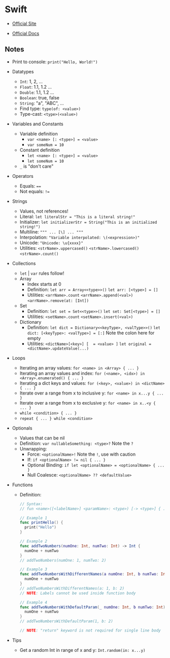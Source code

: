 # Swift

- [Official Site](https://www.swift.org)

- [Official Docs](https://www.swift.org/documentation/)

## Notes

- Print to console: `print("Hello, World!")`

- Datatypes

  - `Int`: 1, 2, ...
  - `Float`: 1.1, 1.2 ...
  - `Double`: 1.1, 1.2 ...
  - `Boolean`: true, false
  - `String`: "a", "ABC", ...
  - Find type: `type(of: <value>)`
  - Type-cast: `<type>(<value>)`

- Variables and Constants

  - Variable definition
    - `var <name> [: <type>] = <value>`
    - `var someNum = 10`
  - Constant definition
    - `let <name> [: <type>] = <value>`
    - `let someNum = 10`
  - `_` is "don't care"

- Operators

  - Equals: `==`
  - Not equals: `!=`

- Strings

  - Values, not references!
  - Literal: `let literalStr = "This is a literal string!"`
  - Initializer: `let initializerStr = String("This is an initialized string!")`
  - Multiline: `""" ... [\] ... """`
  - Interpolation: `"Variable interpolated: \(<expression>)"`
  - Unicode: `"Unicode: \u{xxxx}"`
  - Utilities: `<strName>.uppercased()` `<strName>.lowercased()` `<strName>.count()`

- Collections

  - `let` | `var` rules follow!
  - Array
    - Index starts at 0
    - Definition: `let arr = Array<<type>>()` `let arr: [<type>] = []`
    - Utilities: `<arrName>.count` `<arrName>.append(<val>)` `<arrName>.remove(at: [Int])`
  - Set
    - Definition: `let set = Set<<type>>()` `let set: Set[<type>] = []`
    - Utilities: `<setName>.count` `<setName>.insert(<val>)`
  - Dictionary
    - Definition: `let dict = Dictionary<<keyType>, <valType>>()` `let dict: [<keyType>: <valType>] = [:]` Note the colon here for empty
    - Utilities: `<dictName>[<key>] [  = <value> ]` `let original = <dictName>.updateValue(...)`

- Loops

  - Iterating an array values: `for <name> in <Array> { ... }`
  - Iterating an array values and index: `for (<name>, <idx>) in <Array>.enumerated() { ... }`
  - Iterating a dict keys and values: `for (<key>, <value>) in <dictName> { ... }`
  - Iterate over a range from x to inclusive y: `for <name> in x...y { ... }`
  - Iterate over a range from x to exclusive y: `for <name> in x..<y { ... }`
  - `while <condition> { ... }`
  - `repeat { ... } while <condition>`

- Optionals

  - Values that can be nil
  - Definition: `var nullableSomething: <type>?` Note the `?`
  - Unwrapping:
    - Force: `<optionalName>!` Note the `!`, use with caution
    - If: `if <optionalName> != nil { ... }`
    - Optional Binding: `if let <optionalName> = <optionalName> { ... }`
    - Null Coalesce: `<optionalName> ?? <defaultValue>`

- Functions

  - Definition:

    ```swift
    // Syntax:
    // fun <name>([<labelName>] <paramName>: <type>) [-> <type>] { ... }

    // Example 1
    func printHello() {
      print("Hello")
    }

    // Example 2
    func addTwoNumbers(numOne: Int, numTwo: Int) -> Int {
      numOne + numTwo
    }
    // addTwoNumbers(numOne: 1, numTwo: 2)

    // Example 3
    func addTwoNumbersWithDifferentNames(a numOne: Int, b numTwo: Int) -> Int {
      numOne + numTwo
    }
    // addTwoNumbersWithDifferentNames(a: 1, b: 2)
    // NOTE: Labels cannot be used inside function body

    // Example 4
    func addTwoNumbersWithDefaultParam(_ numOne: Int, b numTwo: Int) -> Int {
      numOne + numTwo
    }
    // addTwoNumbersWithDefaultParam(1, b: 2)

    // NOTE: "return" keyword is not required for single line body
    ```

- Tips

  - Get a random Int in range of x and y: `Int.random(in: x...y)`
